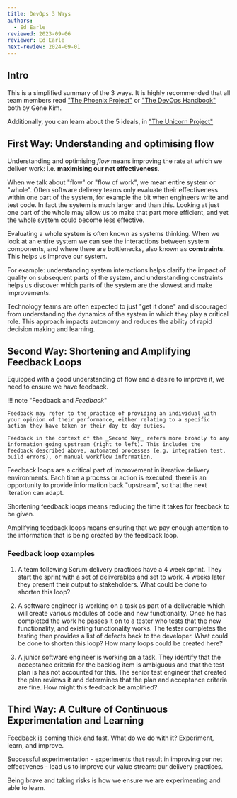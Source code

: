 ```yaml
---
title: DevOps 3 Ways
authors: 
  - Ed Earle
reviewed: 2023-09-06
reviewer: Ed Earle
next-review: 2024-09-01
---
```


## Intro

This is a simplified summary of the 3 ways. It is highly recommended that all team members read ["The Phoenix Project"](https://itrevolution.com/product/the-phoenix-project/) or ["The DevOps Handbook"](https://itrevolution.com/product/the-devops-handbook-second-edition/) both by Gene Kim.

Additionally, you can learn about the 5 ideals, in ["The Unicorn Project"](https://itrevolution.com/product/the-unicorn-project/)

## First Way: Understanding and optimising flow

Understanding and optimising *flow* means improving the rate at which we deliver work: i.e. **maximising our net effectiveness**.

When we talk about "flow" or "flow of work", we mean entire system or "whole". Often software delivery teams only evaluate their effectiveness within one part of the system, for example the bit when engineers write and test code. In fact the system is much larger and than this. Looking at just one part of the whole may allow us to make that part more efficient, and yet the whole system could become less effective.

Evaluating a whole system is often known as systems thinking. When we look at an entire system we can see the interactions between system components, and where there are bottlenecks, also known as **constraints**. This helps us improve our system.

For example: understanding system interactions helps clarify the impact of quality on subsequent parts of the system, and understanding constraints helps us discover which parts of the system are the slowest and make improvements.

Technology teams are often expected to just "get it done" and discouraged from understanding the dynamics of the system in which they play a critical role. This approach impacts autonomy and reduces the ability of rapid decision making and learning.

## Second Way: Shortening and Amplifying Feedback Loops

Equipped with a good understanding of flow and a desire to improve it, we need to ensure we have feedback.

!!! note "Feedback and _Feedback_"

    Feedback may refer to the practice of providing an individual with your opinion of their performance, either relating to a specific action they have taken or their day to day duties. 

    Feedback in the context of the _Second Way_ refers more broadly to any information going upstream (right to left). This includes the  feedback described above, automated processes (e.g. integration test, build errors), or manual workflow information. 

Feedback loops are a critical part of improvement in iterative delivery environments. Each time a process or action is executed, there is an opportunity to provide information back "upstream", so that the next iteration can adapt.

Shortening feedback loops means reducing the time it takes for feedback to be given.

Amplifying feedback loops means ensuring that we pay enough attention to the information that is being created by the feedback loop.

### Feedback loop examples

1. A team following Scrum delivery practices have a 4 week sprint. They start the sprint with a set of deliverables and set to work. 4 weeks later they present their output to stakeholders. What could be done to shorten this loop?

1. A software engineer is working on a task as part of a deliverable which will create various modules of code and new functionality. Once he has completed the work he passes it on to a tester who tests that the new functionality, and existing functionality works. The tester completes the testing then provides a list of defects back to the developer. What could be done to shorten this loop? How many loops could be created here?

1. A junior software engineer is working on a task. They identify that the acceptance criteria for the backlog item is ambiguous and that the test plan is has not accounted for this. The senior test engineer that created the plan reviews it and determines that the plan and acceptance criteria are fine. How might this feedback be amplified?

## Third Way: A Culture of Continuous Experimentation and Learning

Feedback is coming thick and fast. What do we do with it? Experiment,  learn, and improve.

Successful experimentation - experiments that result in improving our net effectivenes - lead us to improve our value stream: our delivery practices.

Being brave and taking risks is how we ensure we are experimenting and able to learn.